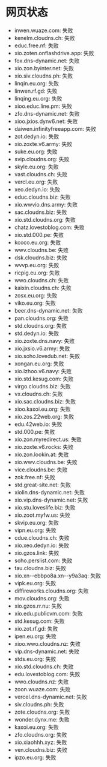 # 网页状态
- inwen.wuaze.com: 失败
- kenelm.cloudns.ch: 失败
- educ.free.nf: 失败
- xio.zoten.onflashdrive.app: 失败
- fox.dns-dynamic.net: 失败
- xio.zon.byinter.net: 失败
- xio.siv.cloudns.ph: 失败
- linqin.eu.org: 失败
- linwen.rf.gd: 失败
- linqing.eu.org: 失败
- xioo.educ.line.pm: 失败
- zfo.dns-dynamic.net: 失败
- xioo.jxios.dynv6.net: 失败
- daiwen.infinityfreeapp.com: 失败
- zot.dedyn.io: 失败
- xio.zoxte.v6.army: 失败
- suke.eu.org: 失败
- svip.cloudns.org: 失败
- skyle.eu.org: 失败
- vast.cloudns.ch: 失败
- vercl.eu.org: 失败
- xeo.dedyn.io: 失败
- educ.cloudns.biz: 失败
- xio.wwvio.dns.army: 失败
- sac.cloudns.biz: 失败
- xio.std.cloudns.org: 失败
- chatz.lovestoblog.com: 失败
- xio.std.000.pe: 失败
- kcoco.eu.org: 失败
- wwv.cloudns.be: 失败
- dsk.cloudns.biz: 失败
- wvvp.eu.org: 失败
- ricpig.eu.org: 失败
- wwo.cloudns.ch: 失败
- kaixin.cloudns.ch: 失败
- zosx.eu.org: 失败
- viko.eu.org: 失败
- beer.dns-dynamic.net: 失败
- pan.cloudns.org: 失败
- std.cloudns.org: 失败
- std.dedyn.io: 失败
- xio.zoxte.dns.navy: 失败
- xio.jxsio.v6.army: 失败
- xio.soho.lovedub.net: 失败
- xongan.eu.org: 失败
- xio.lzhoo.v6.navy: 失败
- xio.std.kesug.com: 失败
- virgo.cloudns.biz: 失败
- vx.cloudns.ch: 失败
- xio.sac.cloudns.biz: 失败
- xioo.kaxoi.eu.org: 失败
- xio.zos.22web.org: 失败
- edu.42web.io: 失败
- std.000.pe: 失败
- xio.zon.myredirect.us: 失败
- xio.zoxte.v6.rocks: 失败
- xio.zon.lookin.at: 失败
- xio.wwv.cloudns.be: 失败
- vice.cloudns.be: 失败
- zok.free.nf: 失败
- std.great-site.net: 失败
- xiolin.dns-dynamic.net: 失败
- xio.vip.dns-dynamic.net: 失败
- xio.stu.loveslife.biz: 失败
- xio.zoot.myfw.us: 失败
- skvip.eu.org: 失败
- vipn.eu.org: 失败
- cdue.cloudns.ch: 失败
- xio.xeo.dedyn.io: 失败
- xio.gzos.link: 失败
- soho.perslist.com: 失败
- tau.cloudns.biz: 失败
- xio.xn--ebbpo8a.xn--y9a3aq: 失败
- vipk.eu.org: 失败
- diffireworks.cloudns.org: 失败
- mov.cloudns.org: 失败
- xio.gzos.rr.nu: 失败
- xio.edu.publicvm.com: 失败
- std.kesug.com: 失败
- xio.zot.rf.gd: 失败
- ipen.eu.org: 失败
- xioo.wwo.cloudns.nz: 失败
- vip.dns-dynamic.net: 失败
- stds.eu.org: 失败
- xio.std.cloudns.ch: 失败
- edu.lovestoblog.com: 失败
- wwo.cloudns.nz: 失败
- zoon.wuaze.com: 失败
- vercel.dns-dynamic.net: 失败
- siv.cloudns.ph: 失败
- zote.cloudns.org: 失败
- wonder.dynx.me: 失败
- kaxoi.eu.org: 失败
- zfo.cloudns.org: 失败
- xio.xiaohhh.xyz: 失败
- ven.cloudns.biz: 失败
- ipzo.eu.org: 失败
